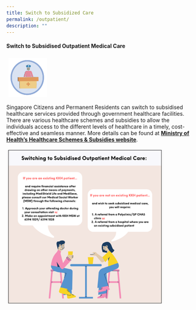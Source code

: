 ```yaml
---
title: Switch to Subsidized Care
permalink: /outpatient/
description: ""
---
```

#### **Switch to Subsidised Outpatient Medical Care**

<img src="images/outpatient1.png" style="-webkit-tap-highlight-; vertical-align: middle; max-width: 20%; margin: 5px;">

Singapore Citizens and Permanent Residents can switch to subsidised healthcare services provided through government healthcare facilities. There are various healthcare schemes and subsidies to allow the individuals access to the different levels of healthcare in a timely, cost-effective and seamless manner. More details can be found at [**Ministry of Health’s Healthcare Schemes & Subsidies website**](https://www.moh.gov.sg/cost-financing/healthcare-schemes-subsidies).

<img src="images/outpatient2.png" style="-webkit-tap-highlight-; vertical-align: middle; max-width: 80%; margin: 5px;">